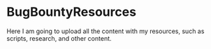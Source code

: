 # BugBountyResources
Here I am going to upload all the content with my resources, such as scripts, research, and other content.
